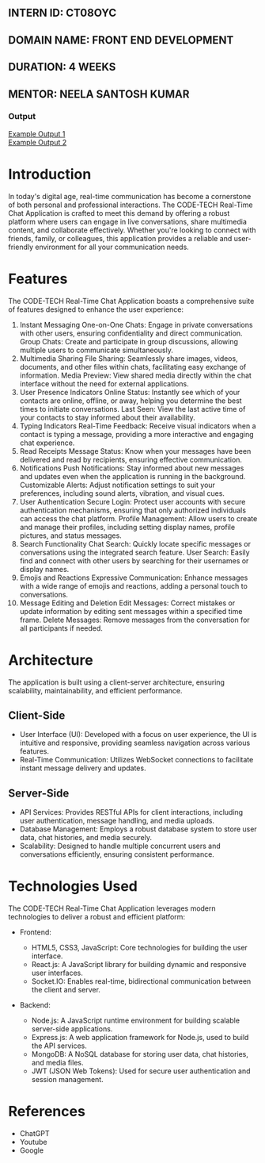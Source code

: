 ## INTERN ID: CT08OYC  
## DOMAIN NAME: FRONT END DEVELOPMENT  
## DURATION: 4 WEEKS  
## MENTOR: NEELA SANTOSH KUMAR  

###  Output 
[Example Output 1]([chat-assets/CHAT.png](https://github.com/nsoham0002/YapYap/blob/main/chat-assets/CHAT.png))  
[Example Output 2]([chat-assets/LOGIN.png](https://github.com/nsoham0002/YapYap/blob/main/chat-assets/CHAT.png))  

# Introduction

In today's digital age, real-time communication has become a cornerstone of both personal and professional interactions. The CODE-TECH Real-Time Chat Application is crafted to meet this demand by offering a robust platform where users can engage in live conversations, share multimedia content, and collaborate effectively. Whether you're looking to connect with friends, family, or colleagues, this application provides a reliable and user-friendly environment for all your communication needs.

# Features
The CODE-TECH Real-Time Chat Application boasts a comprehensive suite of features designed to enhance the user experience:

1. Instant Messaging
One-on-One Chats: Engage in private conversations with other users, ensuring confidentiality and direct communication.
Group Chats: Create and participate in group discussions, allowing multiple users to communicate simultaneously.
2. Multimedia Sharing
File Sharing: Seamlessly share images, videos, documents, and other files within chats, facilitating easy exchange of information.
Media Preview: View shared media directly within the chat interface without the need for external applications.
3. User Presence Indicators
Online Status: Instantly see which of your contacts are online, offline, or away, helping you determine the best times to initiate conversations.
Last Seen: View the last active time of your contacts to stay informed about their availability.
4. Typing Indicators
Real-Time Feedback: Receive visual indicators when a contact is typing a message, providing a more interactive and engaging chat experience.
5. Read Receipts
Message Status: Know when your messages have been delivered and read by recipients, ensuring effective communication.
6. Notifications
Push Notifications: Stay informed about new messages and updates even when the application is running in the background.
Customizable Alerts: Adjust notification settings to suit your preferences, including sound alerts, vibration, and visual cues.
7. User Authentication
Secure Login: Protect user accounts with secure authentication mechanisms, ensuring that only authorized individuals can access the chat platform.
Profile Management: Allow users to create and manage their profiles, including setting display names, profile pictures, and status messages.
8. Search Functionality
Chat Search: Quickly locate specific messages or conversations using the integrated search feature.
User Search: Easily find and connect with other users by searching for their usernames or display names.
9. Emojis and Reactions
Expressive Communication: Enhance messages with a wide range of emojis and reactions, adding a personal touch to conversations.
10. Message Editing and Deletion
Edit Messages: Correct mistakes or update information by editing sent messages within a specified time frame.
Delete Messages: Remove messages from the conversation for all participants if needed.

# Architecture
The application is built using a client-server architecture, ensuring scalability, maintainability, and efficient performance.

## Client-Side
- User Interface (UI): Developed with a focus on user experience, the UI is intuitive and responsive, providing seamless navigation across various features.
- Real-Time Communication: Utilizes WebSocket connections to facilitate instant message delivery and updates.
## Server-Side
- API Services: Provides RESTful APIs for client interactions, including user authentication, message handling, and media uploads.
- Database Management: Employs a robust database system to store user data, chat histories, and media securely.
- Scalability: Designed to handle multiple concurrent users and conversations efficiently, ensuring consistent performance.

# Technologies Used
The CODE-TECH Real-Time Chat Application leverages modern technologies to deliver a robust and efficient platform:

- Frontend:

    - HTML5, CSS3, JavaScript: Core technologies for building the user interface.
    - React.js: A JavaScript library for building dynamic and responsive user interfaces.
    - Socket.IO: Enables real-time, bidirectional communication between the client and server.

- Backend:

    - Node.js: A JavaScript runtime environment for building scalable server-side applications.
    - Express.js: A web application framework for Node.js, used to build the API services.
    - MongoDB: A NoSQL database for storing user data, chat histories, and media files.
    - JWT (JSON Web Tokens): Used for secure user authentication and session management.

# References
- ChatGPT
- Youtube
- Google


